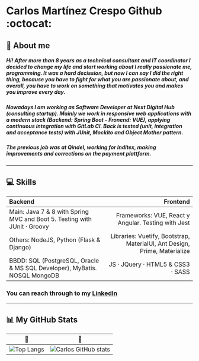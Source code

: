 # Carlos Martínez Crespo Github :octocat:

## 💁 About me
##### Hi! After more than 8 years as a technical consultant and IT coordinator I decided to change my life and start working about I really passionate me, programming. It was a hard decission, but now I can say I did the right thing, because you have to fight for what you are passionate about, and overall, you have to work on something that motivates you and makes you improve every day.

##### Nowadays I am working as Software Developer at Next Digital Hub (consulting startup). Mainly we work in responsive web applications with a modern stack (Backend: Spring Boot - Fronend: VUE), applying continuous integration with GitLab CI. Back is tested (unit, integration and acceptance tests) with JUnit, Mockito and Object Mother pattern.

##### The previous job was at Qindel, working for Inditex, making improvements and corrections on the payment plattform.

-------------

## 💻 Skills

|Backend |  Frontend |
| :--- | ---: |
| Main: Java 7 & 8 with Spring MVC and Boot 5. Testing with JUnit · Groovy | Frameworks: VUE, React y Angular. Testing with Jest
Others: NodeJS, Python (Flask & Django) | Libraries: Vuetify, Bootstrap, MaterialUI, Ant Design, Prime, Materialize
BBDD: SQL (PostgreSQL, Oracle & MS SQL Developer), MyBatis. NOSQL MongoDB |  JS · JQuery · HTML5 & CSS3 · SASS |

### You can reach through to my <a href="https://www.linkedin.com/in/carlos-martinez-crespo/" target="_blank">LinkedIn</a>

-------------

## 📊 My GitHub Stats
| :mechanical_arm: | :mechanical_leg: |
| - | - |
|![Top Langs](https://github-readme-stats.vercel.app/api/top-langs/?username=N1b3lung0&layout=compact&theme=github_dark) | ![Carlos GitHub stats](https://github-readme-stats.vercel.app/api?username=N1b3lung0&count_private=true&show_icons=true&theme=github_dark) |

<!--
**N1b3lung0/N1b3lung0** is a ✨ _special_ ✨ repository because its `README.md` (this file) appears on your GitHub profile.

Here are some ideas to get you started:

- 🔭 I’m currently working on ...
- 🌱 I’m currently learning ...
- 👯 I’m looking to collaborate on ...
- 🤔 I’m looking for help with ...
- 💬 Ask me about ...
- 📫 How to reach me: ...
- 😄 Pronouns: ...
- ⚡ Fun fact: ...
-->
